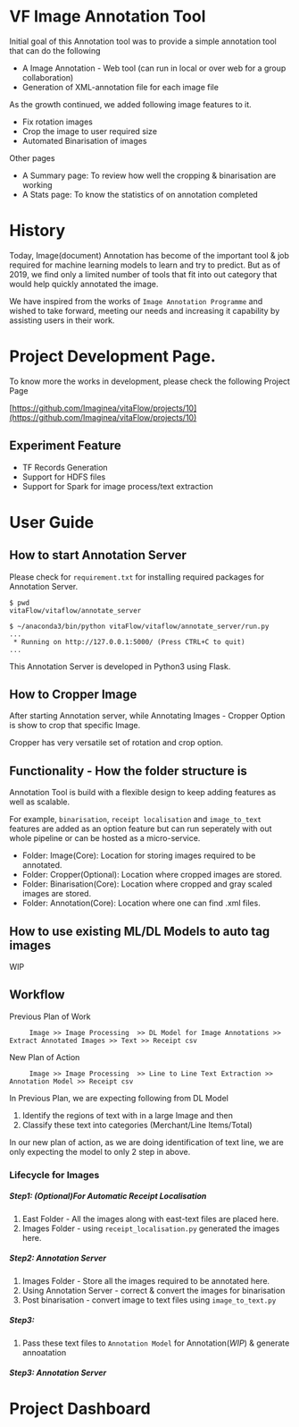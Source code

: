 

# VF Image Annotation Tool


Initial goal of this Annotation tool was to provide a simple annotation tool that can do the following

* A Image Annotation - Web tool (can run in local or over web for a group collaboration)
* Generation of XML-annotation file for each image file

As the growth continued, we added following image features to it.

* Fix rotation images
* Crop the image to user required size
* Automated Binarisation of images

Other pages

* A Summary page: To review how well the cropping & binarisation are working
* A Stats page: To know the statistics of on annotation completed

# History

Today, Image(document) Annotation has become of the important tool & job required for machine learning models to learn and try to predict. But as of 2019, we find only a limited number of tools that fit into out category that would help quickly annotated the image.

We have inspired from the works of `Image Annotation Programme` and wished to take forward, meeting our needs and increasing it capability by assisting users in their work.



# Project Development Page.

To know more the works in development, please check the following Project Page

[https://github.com/Imaginea/vitaFlow/projects/10](https://github.com/Imaginea/vitaFlow/projects/10)

## Experiment Feature

* TF Records Generation
* Support for HDFS files
* Support for Spark for image process/text extraction

# User Guide

## How to start Annotation Server

Please check for `requirement.txt` for installing required packages for Annotation Server.

```
$ pwd
vitaFlow/vitaflow/annotate_server

$ ~/anaconda3/bin/python vitaFlow/vitaflow/annotate_server/run.py
...
 * Running on http://127.0.0.1:5000/ (Press CTRL+C to quit)
...
```

This Annotation Server is developed in Python3 using Flask. 

## How to Cropper Image

After starting Annotation server, while Annotating Images - Cropper Option is show to crop that specific Image.

Cropper has very versatile set of rotation and crop option.

## Functionality - How the folder structure is

Annotation Tool is build with a flexible design to keep adding features as well as scalable.

For example, `binarisation`, `receipt localisation` and `image_to_text` features are added as an option feature but can run seperately with out whole pipeline or can be hosted as a micro-service.

- Folder: Image(Core): Location for storing images required to be annotated.
- Folder: Cropper(Optional): Location where cropped images are stored.
- Folder: Binarisation(Core): Location where cropped and gray scaled images are stored.
- Folder: Annotation(Core): Location where one can find .xml files.

## How to use existing ML/DL Models to auto tag images

WIP

## Workflow

Previous Plan of Work

         Image >> Image Processing  >> DL Model for Image Annotations >> Extract Annotated Images >> Text >> Receipt csv

New Plan of Action

         Image >> Image Processing  >> Line to Line Text Extraction >> Annotation Model >> Receipt csv

In Previous Plan, we are expecting following from DL Model

1. Identify the regions of text with in a large Image and then 
2. Classify these text into categories (Merchant/Line Items/Total)

In our new plan of action, as we are doing identification of text line, we are only expecting the model to only 2 step in above.    

### Lifecycle for Images

##### Step1: (Optional)For Automatic Receipt Localisation
1. East Folder - All the images along with east-text files are placed here.
2. Images Folder - using `receipt_localisation.py` generated the images here.

##### Step2: Annotation Server
1. Images Folder - Store all the images required to be annotated here.
2. Using Annotation Server - correct & convert the images for binarisation
3. Post binarisation - convert image to text files using `image_to_text.py`

##### Step3:
1. Pass these text files to `Annotation Model` for Annotation(_WIP_) & generate annoatation

##### Step3: Annotation Server

# Project Dashboard



